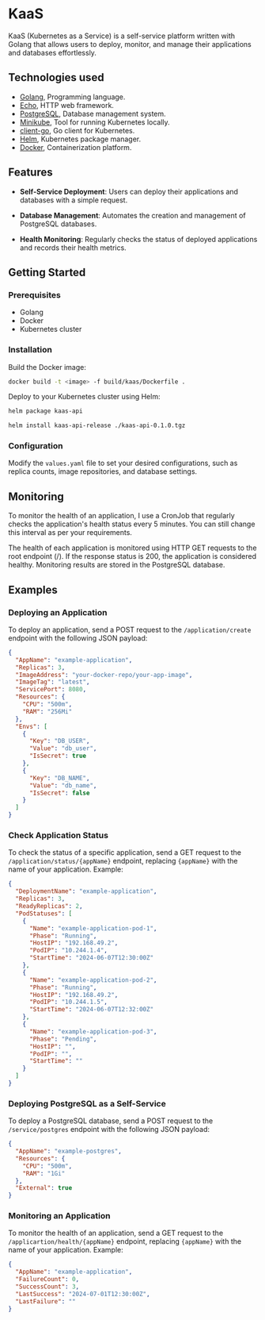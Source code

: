 # KaaS

KaaS (Kubernetes as a Service) is a self-service platform written with Golang that allows users to deploy, monitor, and
manage their applications and databases effortlessly.

## Technologies used

- [Golang](https://golang.org/), Programming language.
- [Echo](https://echo.labstack.com/), HTTP web framework.
- [PostgreSQL](https://www.postgresql.org/), Database management system.
- [Minikube](https://minikube.sigs.k8s.io/docs/), Tool for running Kubernetes locally.
- [client-go](https://github.com/kubernetes/client-go), Go client for Kubernetes.
- [Helm](https://helm.sh/), Kubernetes package manager.
- [Docker](https://www.docker.com/), Containerization platform.

## Features

- **Self-Service Deployment**: Users can deploy their applications and databases with a simple request.

- **Database Management**: Automates the creation and management of PostgreSQL databases.

- **Health Monitoring**: Regularly checks the status of deployed applications and records their health metrics.

## Getting Started

### Prerequisites

- Golang
- Docker
- Kubernetes cluster

### Installation

Build the Docker image:

```sh
docker build -t <image> -f build/kaas/Dockerfile .
 ```

Deploy to your Kubernetes cluster using Helm:

```sh
helm package kaas-api
 ```

```sh
helm install kaas-api-release ./kaas-api-0.1.0.tgz
 ```

### Configuration

Modify the `values.yaml` file to set your desired configurations, such as replica counts, image repositories, and
database settings.

## Monitoring

To monitor the health of an application, I use a CronJob that regularly checks the application's health status every 5
minutes. You can still change this interval as per your requirements.

The health of each application is monitored using HTTP GET requests to the root endpoint (/). If the response status is
200, the application is considered healthy. Monitoring results are stored in the PostgreSQL database.

## Examples

### Deploying an Application

To deploy an application, send a POST request to the `/application/create` endpoint with the following JSON payload:

```json
{
  "AppName": "example-application",
  "Replicas": 3,
  "ImageAddress": "your-docker-repo/your-app-image",
  "ImageTag": "latest",
  "ServicePort": 8080,
  "Resources": {
    "CPU": "500m",
    "RAM": "256Mi"
  },
  "Envs": [
    {
      "Key": "DB_USER",
      "Value": "db_user",
      "IsSecret": true
    },
    {
      "Key": "DB_NAME",
      "Value": "db_name",
      "IsSecret": false
    }
  ]
}
```

### Check Application Status

To check the status of a specific application, send a GET request to the `/application/status/{appName}` endpoint,
replacing `{appName}` with the name of your application. Example:

```json
{
  "DeploymentName": "example-application",
  "Replicas": 3,
  "ReadyReplicas": 2,
  "PodStatuses": [
    {
      "Name": "example-application-pod-1",
      "Phase": "Running",
      "HostIP": "192.168.49.2",
      "PodIP": "10.244.1.4",
      "StartTime": "2024-06-07T12:30:00Z"
    },
    {
      "Name": "example-application-pod-2",
      "Phase": "Running",
      "HostIP": "192.168.49.2",
      "PodIP": "10.244.1.5",
      "StartTime": "2024-06-07T12:32:00Z"
    },
    {
      "Name": "example-application-pod-3",
      "Phase": "Pending",
      "HostIP": "",
      "PodIP": "",
      "StartTime": ""
    }
  ]
}

```

### Deploying PostgreSQL as a Self-Service

To deploy a PostgreSQL database, send a POST request to the `/service/postgres` endpoint with the following JSON
payload:

```json
{
  "AppName": "example-postgres",
  "Resources": {
    "CPU": "500m",
    "RAM": "1Gi"
  },
  "External": true
}

```

### Monitoring an Application

To monitor the health of an application, send a GET request to the `/applicartion/health/{appName}` endpoint,
replacing `{appName}`
with the name of your application. Example:

```json
{
  "AppName": "example-application",
  "FailureCount": 0,
  "SuccessCount": 3,
  "LastSuccess": "2024-07-01T12:30:00Z",
  "LastFailure": ""
}

```
